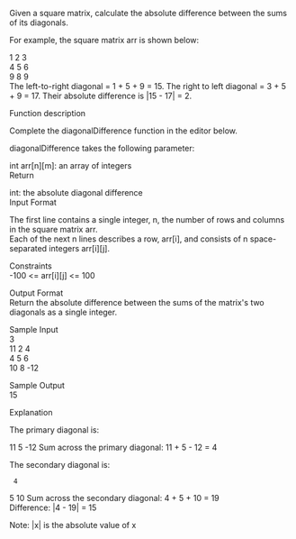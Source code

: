Given a square matrix, calculate the absolute difference between the sums of its diagonals.

For example, the square matrix arr is shown below:

1 2 3<br>
4 5 6<br>
9 8 9  <br>
The left-to-right diagonal = 1 + 5 + 9 = 15. The right to left diagonal = 3 + 5 + 9 = 17. Their absolute difference is |15 - 17| = 2.

Function description

Complete the diagonalDifference function in the editor below.

diagonalDifference takes the following parameter:

int arr[n][m]: an array of integers<br>
Return

int: the absolute diagonal difference<br>
Input Format

The first line contains a single integer, n, the number of rows and columns in the square matrix arr.<br>
Each of the next n lines describes a row, arr[i], and consists of n space-separated integers arr[i][j].

Constraints<br>
-100 <= arr[i][j] <= 100

Output Format<br>
Return the absolute difference between the sums of the matrix's two diagonals as a single integer.

Sample Input<br>
3<br>
11 2 4<br>
4 5 6<br>
10 8 -12

Sample Output<br>
15

Explanation

The primary diagonal is:

11
   5
     -12
Sum across the primary diagonal: 11 + 5 - 12 = 4

The secondary diagonal is:

     4
   5
10
Sum across the secondary diagonal: 4 + 5 + 10 = 19<br>
Difference: |4 - 19| = 15

Note: |x| is the absolute value of x